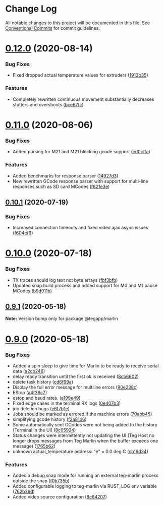 # Change Log

All notable changes to this project will be documented in this file.
See [Conventional Commits](https://conventionalcommits.org) for commit guidelines.

# [0.12.0](https://github.com/tegapp/teg/compare/v0.11.0...v0.12.0) (2020-08-14)


### Bug Fixes

* Fixed dropped actual temperature values for extruders ([1913b35](https://github.com/tegapp/teg/commit/1913b35))


### Features

* Completely rewritten continuous movement substantially decreases stutters and overshoots ([bce67fc](https://github.com/tegapp/teg/commit/bce67fc))





# [0.11.0](https://github.com/tegapp/teg/compare/v0.10.1...v0.11.0) (2020-08-06)


### Bug Fixes

* Added parsing for M21 and M21 blocking gcode support ([ed0cffa](https://github.com/tegapp/teg/commit/ed0cffa))


### Features

* Added benchmarks for response parser ([14927d3](https://github.com/tegapp/teg/commit/14927d3))
* New rewritten GCode response parser with support for multi-line responses such as SD card MCodes ([f621e3e](https://github.com/tegapp/teg/commit/f621e3e))





## [0.10.1](https://github.com/tegapp/teg/compare/v0.10.0...v0.10.1) (2020-07-19)


### Bug Fixes

* Increased connection timeouts and fixed video ajax async issues ([f604ef9](https://github.com/tegapp/teg/commit/f604ef9))





# [0.10.0](https://github.com/tegapp/teg/compare/v0.9.1...v0.10.0) (2020-07-18)


### Bug Fixes

* TX traces should log text not byte arrays ([fbf3bfb](https://github.com/tegapp/teg/commit/fbf3bfb))
* Updated snap build process and added support for M0 and M1 pause MCodes ([b9d911b](https://github.com/tegapp/teg/commit/b9d911b))





## [0.9.1](https://github.com/tegapp/teg/compare/v0.9.0...v0.9.1) (2020-05-18)

**Note:** Version bump only for package @tegapp/marlin





# [0.9.0](https://github.com/tegapp/teg/compare/v0.8.0...v0.9.0) (2020-05-18)


### Bug Fixes

* Added a spin sleep to give time for Marlin to be ready to receive serial data ([a2cb246](https://github.com/tegapp/teg/commit/a2cb246))
* delay ready transition until the first ok is received ([8cb6602](https://github.com/tegapp/teg/commit/8cb6602))
* delete task history ([cd6f99a](https://github.com/tegapp/teg/commit/cd6f99a))
* Display the full error message for multiline errors ([90e238c](https://github.com/tegapp/teg/commit/90e238c))
* EStop ([a4f36c7](https://github.com/tegapp/teg/commit/a4f36c7))
* estop and baud rates. ([a199e49](https://github.com/tegapp/teg/commit/a199e49))
* Fixed edge cases in the terminal RX logs ([0e407b3](https://github.com/tegapp/teg/commit/0e407b3))
* job deletion bugs ([e6f7b1e](https://github.com/tegapp/teg/commit/e6f7b1e))
* Jobs should be marked as errored if the machine errors ([70abb45](https://github.com/tegapp/teg/commit/70abb45))
* simplifying gcode history ([f2a81b6](https://github.com/tegapp/teg/commit/f2a81b6))
* Some automatically sent GCodes were not being added to the history (Terminal in the  UI) ([8c05924](https://github.com/tegapp/teg/commit/8c05924))
* Status changes were intermittently not updating the UI (Teg Host no longer drops messages from Teg Marlin when the buffer exceeds one message) ([1765b62](https://github.com/tegapp/teg/commit/1765b62))
* unknown actual_temperature address: "e" = 0.0 deg C ([cb16d34](https://github.com/tegapp/teg/commit/cb16d34))


### Features

* Added a debug snap mode for running an external teg-marlin process outside the snap ([f0b735b](https://github.com/tegapp/teg/commit/f0b735b))
* Added configurable logging to teg-marlin via RUST_LOG env variable ([762b29d](https://github.com/tegapp/teg/commit/762b29d))
* Added video source configuration ([8c84207](https://github.com/tegapp/teg/commit/8c84207))
